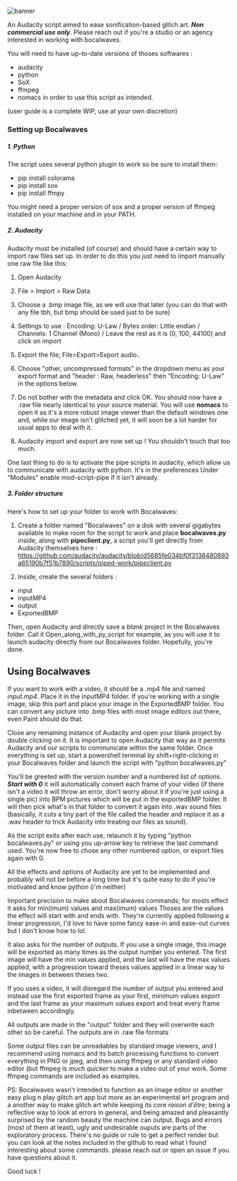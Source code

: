 ![banner](http://gregoire.broadcastingfuture.online/docs/BWbanner.png "banner")

An Audacity script aimed to ease sonification-based glitch art. ***Non commercial use only***. Please reach out if you're a studio or an agency interested in working with bocalwaves.

You will need to have up-to-date versions of thoses softwares :
-  audacity
-  python
-  SoX
-  ffmpeg
-  nomacs
in order to use this script as intended.


(user guide is a complete WIP, use at your own discretion) 
### Setting up Bocalwaves 

##### 1. Python
The script uses several python plugin to work so be sure to install them:
- pip install colorama
- pip install sox
- pip install ffmpy

You might need a proper version of sox and a proper version of ffmpeg installed on your machine and in your PATH.

##### 2. Audacity
Audacity must be installed (of course) and should have a certain way to import raw files set up. In order to do this you just need to import manually one raw file like this:
1.  Open Audacity
2. File > Import > Raw Data
3. Choose a .bmp image file, as we will use that later (you can do that with any file tbh, but bmp should be used just to be sure)

4. Settings to use :
Encoding: U-Law /
Bytes order: Little endian /
Channels: 1 Channel (Mono) /
Leave the rest as it is (0, 100, 44100) and click on import

5. Export the file; File>Export>Export audio..
6. Choose "other, uncompressed formats" in the dropdown menu as your export format and "header : Raw, headerless" then "Encoding: U-Law" in the options below.
7. Do not bother with the metadata and click OK. You should now have a .raw file nearly identical to your source material. You will use **nomacs** to open it as it's a more robust image viewer than the default windows one and, while our image isn't glitched yet, it will soon be a lot harder for usual apps to deal with it.
8. Audacity import and export are now set up ! You shouldn't touch that too much.

One last thing to do is to activate the pipe scripts in audacity, which allow us to communicate with audacity with python. It's in the preferences Under "Modules" enable mod-script-pipe if it isn't already.

##### 3. Folder structure
Here's how to set up your folder to work with Bocalwaves:
1. Create a folder named "Bocalwaves" on a disk with several gigabytes available to make room for the script to work and place **bocalwaves.py** inside, along with **pipeclient.py**, a script you'll get directly from Audacity themselves here : https://github.com/audacity/audacity/blob/d5685fe034bf0f3138480893a65190b7f51b7890/scripts/piped-work/pipeclient.py

2. Inside, create the several folders :
- input
- inputMP4
- output
- ExportedBMP

Then, open Audacity and directly save a *blank* project in the Bocalwaves folder. Call it Open_along_with_py_script for example, as you will use it to launch audacity directly from our Bocalwaves folder. Hopefully, you're done.


## Using Bocalwaves

If you want to work with a video, it should be a .mp4 file and named *input.mp4*. Place it in the inputMP4 folder.
If you're working with a single image, skip this part and place your image in the ExportedBMP folder. You can convert any picture into .bmp files with most image editors out there, even Paint should do that.

Close any remaining instance of Audacity and open your blank project by double clicking on it. It is important to open Audacity that way as it permits Audacity and our scripts to communicate within the same folder.
Once everything is set up, start a powershell terminal by shift+right-clicking in your Bocalwaves folder and launch the script with "python bocalwaves.py"

You'll be greeted with the version number and a numbered list of options. 
***Start with 0*** it will automatically convert each frame of your video (if there isn't a video it will throw an error, don't worry about it if you're just using a single pic) into BPM pictures which will be put in the exportedBMP folder. It will then pick what's in that folder to convert it again into .wav sound files (basically, it cuts a tiny part of the file called the header and replace it as a .wav header to trick Audacity into treating our files as sound).

As the script exits after each use, relaunch it by typing "python bocalwaves.py" or using you up-arrow key to retrieve the last command used. You're now free to chose any other numbered option, or export files again with 0.

All the effects and options of Audacity are yet to be implemented and probably will not be before a long time but it's quite easy to do if you're motivated and know python (i'm neither)

Important precision to make about Bocalwaves commands; for mosts effect it asks for  min(imum) values and max(imum) values Thoses are the values the effect will start with and ends with. They're currently applied following a linear progression, I'd love to have some fancy ease-in and ease-out curves but I don't know how to lol.

It also asks for the number of outputs. If you use a single image, this image will be exported as many times as the output number you entered. The first image will have the min values applied, and the last will have the max values applied, with a progression toward theses values applied in a linear way to the images in between theses two.

If you uses a video, it will disregard the number of output you entered and instead use the first exported frame as your first, minimum values export and the last frame as your maximum values export and treat every frame inbetween accordingly.

All outputs are made in the "output" folder and they will overwrite each other so be careful.  The outputs are in .raw file formats

Some output files can be unreadables by standard image viewers, and I recommend using nomacs and its batch processing functions to convert everything in PNG or jpeg, and then using ffmpeg or any standard video editor (but ffmpeg is *much quicker* to make a video out of your work. Some ffmpeg commands are included as examples.

PS: Bocalwaves wasn't intended to function as an image editor or another easy plug n play glitch art app but more as an experimental art program and a another way to make glitch art while keeping its core *raison d'être*; being a reflective way to look at errors in general, and being amazed and pleasantly surprised by the random beauty the machine can output. Bugs and errors (most of them at least), ugly and undesirable ouputs are parts of the exploratory process. There's no guide or rule to get a perfect render but you can look at the notes included in the github to read what I found interesting about some commands. please reach out or open an issue if you have questions about it.

Good luck !
